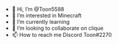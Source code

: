 - 👋 Hi, I’m @Toon5588
- 👀 I’m interested in Minecraft 
- 🌱 I’m currently learning 
- 💞️ I’m looking to collaborate on clique
- 📫 How to reach me Discord Toon#2270 

<!---
Toon5588/Toon5588 is a ✨ special ✨ repository because its `README.md` (this file) appears on your GitHub profile.
You can click the Preview link to take a look at your changes.
--->
